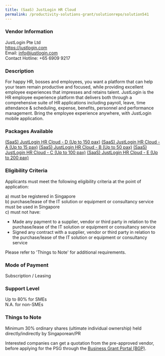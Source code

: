 ```yaml
---
title: (SaaS) JustLogin HR Cloud
permalink: /productivity-solutions-grant/solutionrepo/solution541
---
```


### Vendor Information
JustLogin Pte Ltd<br>https://justlogin.com<br>Email: info@justlogin.com<br>Contact Hotline: +65 6909 9217

### Description

For happy HR, bosses and employees, you want a platform that can help your team remain productive and focused, while providing excellent employee experiences that impresses and retains talent. JustLogin is the HR employee experience platform that delivers both through a comprehensive suite of HR applications including payroll, leave, time attendance & scheduling, expense, benefits, personnel and performance management. Bring the employee experience anywhere, with JustLogin mobile application.

### Packages Available

<a href='https://www.gobusiness.gov.sg/images/psg/JustLogin_20200020_Annex_3_20200625143805_Part_4.pdf' target='_blank'>(SaaS) JustLogin HR Cloud - D (Up to 150 pax)</a>
<a href='https://www.gobusiness.gov.sg/images/psg/JustLogin_20200020_Annex_3_20200625143805_Part_1.pdf' target='_blank'>(SaaS) JustLogin HR Cloud - A (Up to 15 pax)</a>
<a href='https://www.gobusiness.gov.sg/images/psg/JustLogin_20200020_Annex_3_20200625143805_Part_2.pdf' target='_blank'>(SaaS) JustLogin HR Cloud - B (Up to 50 pax)</a>
<a href='https://www.gobusiness.gov.sg/images/psg/JustLogin_20200020_Annex_3_20200625143805_Part_3.pdf' target='_blank'>(SaaS) JustLogin HR Cloud - C (Up to 100 pax)</a>
<a href='https://www.gobusiness.gov.sg/images/psg/JustLogin_20200020_Annex_3_20200625143805_Part_5.pdf' target='_blank'>(SaaS) JustLogin HR Cloud - E (Up to 200 pax)</a>

### Eligibility Criteria

Applicants must meet the following eligibility criteria at the point of application:

a) must be registered in Singapore <br>
b) purchase/lease of the IT solution or equipment or consultancy service must be used in Singapore <br>
c) must not have:
- Made any payment to a supplier, vendor or third party in relation to the purchase/lease of the IT solution or equipment or consultancy service
- Signed any contract with a supplier, vendor or third party in relation to the purchase/lease of the IT solution or equipment or consultancy service

Please refer to 'Things to Note' for additional requirements.

### Mode of Payment
Subscription / Leasing

### Support Level
Up to 80% for SMEs <br>
N.A. for non-SMEs

### Things to Note
Minimum 30% ordinary shares (ultimate individual ownership) held directly/indirectly by Singaporean/PR

Interested companies can get a quotation from the pre-approved vendor, before applying for the PSG through the <a target='_blank' href='https://www.businessgrants.gov.sg/'>Business Grant Portal (BGP)</a>.
